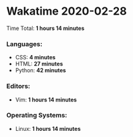 # Wakatime 2020-02-28

Time Total: **1 hours 14 minutes**

### Languages:
- CSS: **4 minutes** 
- HTML: **27 minutes** 
- Python: **42 minutes** 

### Editors:
- Vim: **1 hours 14 minutes** 

### Operating Systems:
- Linux: **1 hours 14 minutes** 

